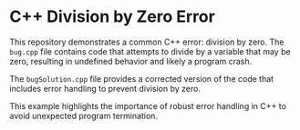 # C++ Division by Zero Error
This repository demonstrates a common C++ error: division by zero.  The `bug.cpp` file contains code that attempts to divide by a variable that may be zero, resulting in undefined behavior and likely a program crash.

The `bugSolution.cpp` file provides a corrected version of the code that includes error handling to prevent division by zero.

This example highlights the importance of robust error handling in C++ to avoid unexpected program termination.